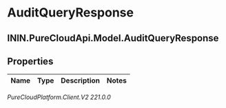 # AuditQueryResponse

## ININ.PureCloudApi.Model.AuditQueryResponse

## Properties

|Name | Type | Description | Notes|
|------------ | ------------- | ------------- | -------------|



_PureCloudPlatform.Client.V2 221.0.0_
